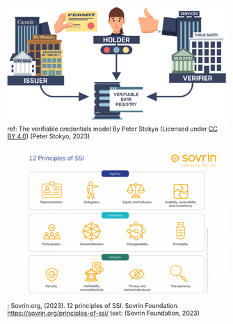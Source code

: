 ![img_1.png](assets/images/verifiable-credential-model.png) <br>
ref: The verifiable credentials model By Peter Stokyo (Licensed under [CC BY 4.0](https://creativecommons.org/licenses/by/4.0/)) (Peter Stokyo, 2023)

![twelve princples](assets/images/twelve-ssi-principles.png);
Sovrin.org, (2023). 12 principles of SSI. Sovrin Foundation. https://sovrin.org/principles-of-ssi/ text: (Sovrin Foundation, 2023)
